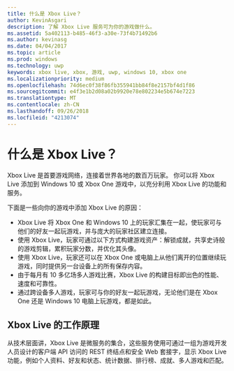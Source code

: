 ```yaml
---
title: 什么是 Xbox Live？
author: KevinAsgari
description: 了解 Xbox Live 服务可为你的游戏做什么。
ms.assetid: 5a402113-b485-46f3-a30e-73f4b71492b6
ms.author: kevinasg
ms.date: 04/04/2017
ms.topic: article
ms.prod: windows
ms.technology: uwp
keywords: xbox live, xbox, 游戏, uwp, windows 10, xbox one
ms.localizationpriority: medium
ms.openlocfilehash: 74d6ec0f38f86fb355941bb84f8e2157bf4d1f86
ms.sourcegitcommit: e4f3e1b2d08a02b9920e78e802234e5b674e7223
ms.translationtype: MT
ms.contentlocale: zh-CN
ms.lasthandoff: 09/26/2018
ms.locfileid: "4213074"
---
```

# <a name="what-is-xbox-live"></a>什么是 Xbox Live？

Xbox Live 是首要游戏网络，连接着世界各地的数百万玩家。 你可以将 Xbox Live 添加到 Windows 10 或 Xbox One 游戏中，以充分利用 Xbox Live 的功能和服务。

下面是一些向你的游戏中添加 Xbox Live 的原因：

- Xbox Live 将 Xbox One 和 Windows 10 上的玩家汇集在一起，使玩家可与他们的好友一起玩游戏，并与庞大的玩家社区建立连接。
- 使用 Xbox Live，玩家可通过以下方式构建游戏资产：解锁成就，共享史诗般的游戏剪辑，累积玩家分数，并优化其头像。
- 使用 Xbox Live，玩家还可以在 Xbox One 或电脑上从他们离开的位置继续玩游戏，同时提供另一台设备上的所有保存内容。
- 由于每月有 10 多亿场多人游戏比赛，Xbox Live 的构建目标即出色的性能、速度和可靠性。
- 通过跨设备多人游戏，玩家可与你的好友一起玩游戏，无论他们是在 Xbox One 还是 Windows 10 电脑上玩游戏，都是如此。

## <a name="how-xbox-live-works"></a>Xbox Live 的工作原理

从技术层面讲，Xbox Live 是微服务的集合，这些服务使用可通过一组为游戏开发人员设计的客户端 API 访问的 REST 终结点和安全 Web 套接字，显示 Xbox Live 功能，例如个人资料、好友和状态、统计数据、排行榜、成就、多人游戏和匹配。
